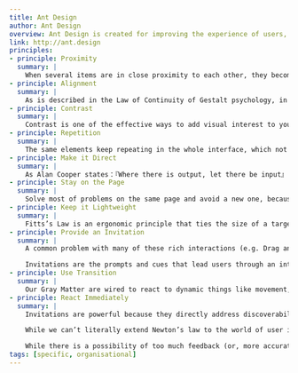 ```yaml
---
title: Ant Design
author: Ant Design
overview: Ant Design is created for improving the experience of users, designers and developers in enterprise internal desktop applications.
link: http://ant.design
principles:
- principle: Proximity
  summary: |
    When several items are in close proximity to each other, they become one visual unit rather than several separate units. Otherwise, their distance should be larger and look more like several visual units. The basic purpose of proximity is to organize. To give an apparent view of the page structure and the hierarchy of information to users.
- principle: Alignment
  summary: |
    As is described in the Law of Continuity of Gestalt psychology, in the perceptual process, people usually tend to understand the object in the way that it is firstly perceived, to let the straight lines be straight and let the curve lines be curve. In the design of interface, aligning the elements meets users’ perception, also delivers the information to users in a more smooth way.
- principle: Contrast
  summary: |
    Contrast is one of the effective ways to add visual interest to your page, and to create an organizational hierarchy among different element that aid user in finding the information quickly.
- principle: Repetition
  summary: |
    The same elements keep repeating in the whole interface, which not only could lower the user’s learning cost effectively, but also help user recognize the relevance between these elements.
- principle: Make it Direct
  summary: |
    As Alan Cooper states：『Where there is output, let there be input』. This is the principle of direct manipulation. eg：Instead of editing content on a separate page, do it directly in context.
- principle: Stay on the Page
  summary: |
    Solve most of problems on the same page and avoid a new one, because the page refresh and forwarding can lead to change blindness, in addition to disrupting the user’s mental flow.
- principle: Keep it Lightweight
  summary: |
    Fitts’s Law is an ergonomic principle that ties the size of a target and its contextual proximity to ease of use. In other words, if a tool is close at hand and large enough to target, then we can improve the user’s interaction. Putting tools in context makes for lightweight interaction.
- principle: Provide an Invitation
  summary: |
    A common problem with many of these rich interactions (e.g. Drag and Drop, Inline Editing, and Contextual Tools) is their lack of discoverability. Providing an invitation to the user is one of the keys to successful interactive interfaces.

    Invitations are the prompts and cues that lead users through an interaction. They often include just-in-time tips or visual affordances that hint at what will happen next in the interface.
- principle: Use Transition
  summary: |
    Our Gray Matter are wired to react to dynamic things like movement, shape change and colour change. Transitions smooth out the jarring world of the Web, making changes appear more natural. The main purpose for Transitions is to provide an engaging interface and reinforce communication.
- principle: React Immediately
  summary: |
    Invitations are powerful because they directly address discoverability and provide feedback before an interaction happens. Transitions are useful because they provide visual feedback during an interaction. But another class of feedback exists. It is the feedback that happens immediately after each interaction with the system, an immediate reaction paired with the user’s action.

    While we can’t literally extend Newton’s law to the world of user interfaces, we certainly can apply this principle to the way we should interact with users. When users click on a button, they expect the button to depress. When they type in a field, they expect to see characters show up in the text box. When they make a mistake, they want the application to tell them where they goofed.

    While there is a possibility of too much feedback (or, more accurately, too much of the wrong feedback—a concept we will discuss in the upcoming chapters), a system with little or no feedback feels sluggish and thickheaded.
tags: [specific, organisational]
---
```

